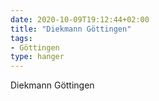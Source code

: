 ```yaml
---
date: 2020-10-09T19:12:44+02:00
title: "Diekmann Göttingen"
tags:
- Göttingen
type: hanger
---
```

Diekmann Göttingen

